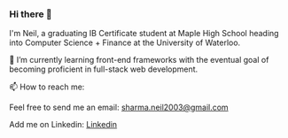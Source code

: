 ### Hi there 👋

I'm Neil, a graduating IB Certificate student at Maple High School heading into Computer Science + Finance at the University of Waterloo.

🌱 I’m currently learning front-end frameworks with the eventual goal of becoming proficient in full-stack web development. 

📫 How to reach me:

   Feel free to send me an email: [sharma.neil2003@gmail.com](mailto:sharma.neil2003@gmail.com)
   
   Add me on Linkedin: [Linkedin](https://www.linkedin.com/in/neil-sharma123/)
 
<!--
**neilsharma2003/neilsharma2003** is a ✨ _special_ ✨ repository because its `README.md` (this file) appears on your GitHub profile.

Here are some ideas to get you started:

- 🔭 I’m currently working on ...
- 🌱 I’m currently learning ...
- 👯 I’m looking to collaborate on ...
- 🤔 I’m looking for help with ...
- 💬 Ask me about ...
- 📫 How to reach me: ...
- 😄 Pronouns: ...
- ⚡ Fun fact: ...
-->
